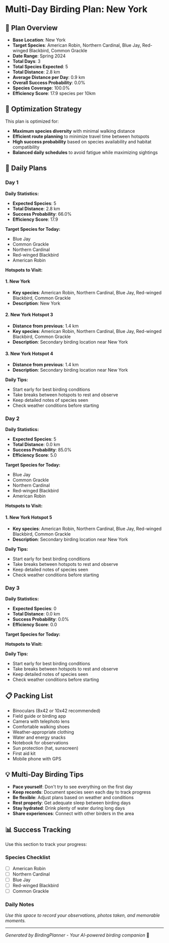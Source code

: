# Multi-Day Birding Plan: New York

## 🦅 Plan Overview
- **Base Location**: New York
- **Target Species**: American Robin, Northern Cardinal, Blue Jay, Red-winged Blackbird, Common Grackle
- **Date Range**: Spring 2024
- **Total Days**: 3
- **Total Species Expected**: 5
- **Total Distance**: 2.8 km
- **Average Distance per Day**: 0.9 km
- **Overall Success Probability**: 0.0%
- **Species Coverage**: 100.0%
- **Efficiency Score**: 17.9 species per 10km

## 🎯 Optimization Strategy
This plan is optimized for:
- **Maximum species diversity** with minimal walking distance
- **Efficient route planning** to minimize travel time between hotspots
- **High success probability** based on species availability and habitat compatibility
- **Balanced daily schedules** to avoid fatigue while maximizing sightings

## 📅 Daily Plans

### Day 1

**Daily Statistics:**
- **Expected Species**: 5
- **Total Distance**: 2.8 km
- **Success Probability**: 66.0%
- **Efficiency Score**: 17.9

**Target Species for Today:**
- Blue Jay
- Common Grackle
- Northern Cardinal
- Red-winged Blackbird
- American Robin

**Hotspots to Visit:**

#### 1. New York
- **Key species**: American Robin, Northern Cardinal, Blue Jay, Red-winged Blackbird, Common Grackle
- **Description**: New York

#### 2. New York Hotspot 3
- **Distance from previous**: 1.4 km
- **Key species**: American Robin, Northern Cardinal, Blue Jay, Red-winged Blackbird, Common Grackle
- **Description**: Secondary birding location near New York

#### 3. New York Hotspot 4
- **Distance from previous**: 1.4 km
- **Description**: Secondary birding location near New York

**Daily Tips:**
- Start early for best birding conditions
- Take breaks between hotspots to rest and observe
- Keep detailed notes of species seen
- Check weather conditions before starting

### Day 2

**Daily Statistics:**
- **Expected Species**: 5
- **Total Distance**: 0.0 km
- **Success Probability**: 85.0%
- **Efficiency Score**: 5.0

**Target Species for Today:**
- Blue Jay
- Common Grackle
- Northern Cardinal
- Red-winged Blackbird
- American Robin

**Hotspots to Visit:**

#### 1. New York Hotspot 5
- **Key species**: American Robin, Northern Cardinal, Blue Jay, Red-winged Blackbird, Common Grackle
- **Description**: Secondary birding location near New York

**Daily Tips:**
- Start early for best birding conditions
- Take breaks between hotspots to rest and observe
- Keep detailed notes of species seen
- Check weather conditions before starting

### Day 3

**Daily Statistics:**
- **Expected Species**: 0
- **Total Distance**: 0.0 km
- **Success Probability**: 0.0%
- **Efficiency Score**: 0.0

**Target Species for Today:**

**Hotspots to Visit:**

**Daily Tips:**
- Start early for best birding conditions
- Take breaks between hotspots to rest and observe
- Keep detailed notes of species seen
- Check weather conditions before starting

## 📋 Packing List
- Binoculars (8x42 or 10x42 recommended)
- Field guide or birding app
- Camera with telephoto lens
- Comfortable walking shoes
- Weather-appropriate clothing
- Water and energy snacks
- Notebook for observations
- Sun protection (hat, sunscreen)
- First aid kit
- Mobile phone with GPS

## 💡 Multi-Day Birding Tips
- **Pace yourself**: Don't try to see everything on the first day
- **Keep records**: Document species seen each day to track progress
- **Be flexible**: Adjust plans based on weather and conditions
- **Rest properly**: Get adequate sleep between birding days
- **Stay hydrated**: Drink plenty of water during long days
- **Share experiences**: Connect with other birders in the area

## 📊 Success Tracking
Use this section to track your progress:

### Species Checklist
- [ ] American Robin
- [ ] Northern Cardinal
- [ ] Blue Jay
- [ ] Red-winged Blackbird
- [ ] Common Grackle

### Daily Notes
*Use this space to record your observations, photos taken, and memorable moments.*

---
*Generated by BirdingPlanner - Your AI-powered birding companion* 🦅
